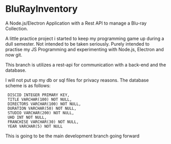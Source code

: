 # BluRayInventory
A Node.js/Electron Application with a Rest API to manage a Blu-ray Collection.


A little practice project i started to keep my programming game up during a dull semester. Not intended to be taken seriously.
Purely intended to practise my JS Programming and experimenting with Node.js, Electron and now git.

This branch is utilizes a rest-api for communication with a back-end and the database.

I will not put up my db or sql files for privacy reasons.
The database scheme is as follows:

     DISCID INTEGER PRIMARY KEY,
     TITLE VARCHAR(100) NOT NULL,
     DIRECTORS VARCHAR(100) NOT NULL,
     DURATION VARCHAR(50) NOT NULL,
     STUDIO VARCHAR(200) NOT NULL,
     UHD INT NOT NULL,
     FRANCHISE VARCHAR(30) NOT NULL,
     YEAR VARCHAR(5) NOT NULL

This is going to be the main development branch going forward
